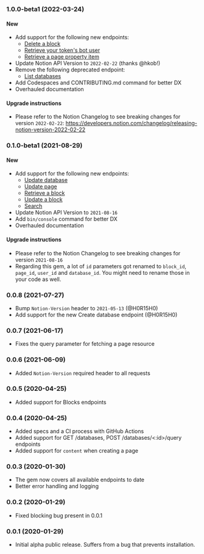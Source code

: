 ### 1.0.0-beta1 (2022-03-24)

#### New

- Add support for the following new endpoints:
  - [Delete a block](https://developers.notion.com/reference/get-block-children)
  - [Retrieve your token's bot user](https://developers.notion.com/reference/get-self)
  - [Retrieve a page property item](https://developers.notion.com/reference/retrieve-a-page-property)
- Update Notion API Version to `2022-02-22` (thanks @hkob!)
- Remove the following deprecated endpoint:
  - [List databases](https://developers.notion.com/reference/get-databases)
- Add Codespaces and CONTRIBUTING.md command for better DX
- Overhauled documentation

#### Upgrade instructions

- Please refer to the Notion Changelog to see breaking changes for version `2022-02-22`: https://developers.notion.com/changelog/releasing-notion-version-2022-02-22

### 0.1.0-beta1 (2021-08-29)

#### New

- Add support for the following new endpoints:
  - [Update database](https://developers.notion.com/reference/update-a-database)
  - [Update page](https://developers.notion.com/reference/patch-page)
  - [Retrieve a block](https://developers.notion.com/reference/retrieve-a-block)
  - [Update a block](https://developers.notion.com/reference/update-a-block)
  - [Search](https://developers.notion.com/reference/search)
- Update Notion API Version to `2021-08-16`
- Add `bin/console` command for better DX
- Overhauled documentation

#### Upgrade instructions

- Please refer to the Notion Changelog to see breaking changes for version `2021-08-16`
- Regarding this gem, a lot of `id` parameters got renamed to `block_id`, `page_id`, `user_id` and `database_id`. You might need to rename those in your code as well.

### 0.0.8 (2021-07-27)

- Bump `Notion-Version` header to `2021-05-13` (@H0R15H0)
- Add support for the new Create database endpoint (@H0R15H0)

### 0.0.7 (2021-06-17)

- Fixes the query parameter for fetching a page resource

### 0.0.6 (2021-06-09)

- Added `Notion-Version` required header to all requests

### 0.0.5 (2020-04-25)

- Added support for Blocks endpoints

### 0.0.4 (2020-04-25)

- Added specs and a CI process with GitHub Actions
- Added support for GET /databases, POST /databases/<:id>/query endpoints
- Added support for `content` when creating a page

### 0.0.3 (2020-01-30)

- The gem now covers all available endpoints to date
- Better error handling and logging

### 0.0.2 (2020-01-29)

- Fixed blocking bug present in 0.0.1

### 0.0.1 (2020-01-29)

- Initial alpha public release. Suffers from a bug that prevents installation.
